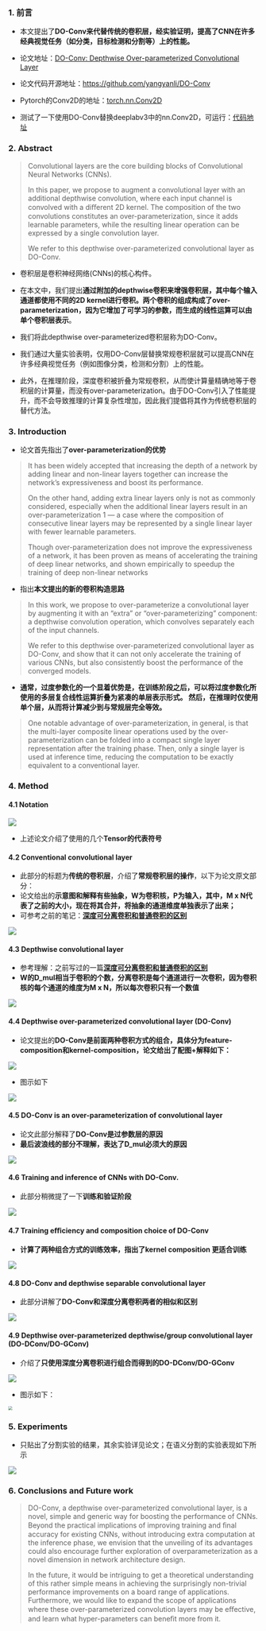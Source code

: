 ### 1. 前言

- 本文提出了**DO-Conv来代替传统的卷积层，经实验证明，提高了CNN在许多经典视觉任务（如分类，目标检测和分割等）上的性能。**

- 论文地址：[DO-Conv: Depthwise Over-parameterized Convolutional Layer](https://arxiv.org/abs/2006.12030)

- 论文代码开源地址：https://github.com/yangyanli/DO-Conv
- Pytorch的Conv2D的地址：[torch.nn.Conv2D](https://github.com/pytorch/pytorch/blob/master/torch/nn/modules/conv.py)
- 测试了一下使用DO-Conv替换deeplabv3中的nn.Conv2D，可运行：[代码地址](https://github.com/yearing1017/DL_Notes/blob/master/DO_Conv_test.ipynb)

### 2. Abstract

> Convolutional layers are the core building blocks of Convolutional Neural Networks (CNNs). 
>
> In this paper, we propose to augment a convolutional layer with an additional depthwise convolution, where each input channel is convolved with a diﬀerent 2D kernel. The composition of the two convolutions constitutes an over-parameterization, since it adds learnable parameters, while the resulting linear operation can be expressed by a single convolution layer. 
>
> We refer to this depthwise over-parameterized convolutional layer as DO-Conv.

- 卷积层是卷积神经网络(CNNs)的核心构件。
- 在本文中，我们提出**通过附加的depthwise卷积来增强卷积层，其中每个输入通道都使用不同的2D kernel进行卷积。两个卷积的组成构成了over-parameterization，因为它增加了可学习的参数，而生成的线性运算可以由单个卷积层表示**。
- 我们将此depthwise over-parameterized卷积层称为DO-Conv。

- 我们通过大量实验表明，仅用DO-Conv层替换常规卷积层就可以提高CNN在许多经典视觉任务（例如图像分类，检测和分割）上的性能。
- 此外，在推理阶段，深度卷积被折叠为常规卷积，从而使计算量精确地等于卷积层的计算量，而没有over-parameterization。由于DO-Conv引入了性能提升，而不会导致推理的计算复杂性增加，因此我们提倡将其作为传统卷积层的替代方法。

### 3. Introduction

- 论文首先指出了**over-parameterization的优势**

> It has been widely accepted that increasing the depth of a network by adding linear and non-linear layers together can increase the network’s expressiveness and boost its performance. 
>
> On the other hand, adding extra linear layers only is not as commonly considered, especially when the additional linear layers result in an over-parameterization 1 — a case where the composition of consecutive linear layers may be represented by a single linear layer with fewer learnable parameters.
>
> Though over-parameterization does not improve the expressiveness of a network, it has been proven as means of accelerating the training of deep linear networks, and shown empirically to speedup the training of deep non-linear networks

- 指出**本文提出的新的卷积构造思路**

> In this work, we propose to over-parameterize a convolutional layer by augmenting it with an “extra” or “over-parameterizing” component: a depthwise convolution operation, which convolves separately each of the input channels.
>
> We refer to this depthwise over-parameterized convolutional layer as DO-Conv, and show that it can not only accelerate the training of various CNNs, but also consistently boost the performance of the converged models.

- **通常，过度参数化的一个显着优势是，在训练阶段之后，可以将过度参数化所使用的多层复合线性运算折叠为紧凑的单层表示形式。 然后，在推理时仅使用单个层，从而将计算减少到与常规层完全等效。**

> One notable advantage of over-parameterization, in general, is that the multi-layer composite linear operations used by the over-parameterization can be folded into a compact single layer representation after the training phase. Then, only a single layer is used at inference time, reducing the computation to be exactly equivalent to a conventional layer.

### 4. Method

#### 4.1 Notation

![](https://blog-1258986886.cos.ap-beijing.myqcloud.com/paper/34-1.png)

- 上述论文介绍了使用的几个**Tensor的代表符号**

#### 4.2 Conventional convolutional layer

- 此部分的标题为**传统的卷积层**，介绍了**常规卷积层的操作**，以下为论文原文部分：
- 论文给出的**示意图和解释有些抽象，W为卷积核，P为输入，其中，M x N代表了之前的大小，现在将其合并，将抽象的通道维度单独表示了出来；**
- 可参考之前的笔记：[**深度可分离卷积和普通卷积的区别**](http://yearing1017.cn/2020/02/15/Depthwise-separable-convolution/)

![](https://blog-1258986886.cos.ap-beijing.myqcloud.com/paper/34-2.png)

#### 4.3 Depthwise convolutional layer

- 参考理解：之前写过的一篇[**深度可分离卷积和普通卷积的区别**](http://yearing1017.cn/2020/02/15/Depthwise-separable-convolution/)
- **W的D_mul相当于卷积的个数，分离卷积是每个通道进行一次卷积，因为卷积核的每个通道的维度为M x N，所以每次卷积只有一个数值**

![](https://blog-1258986886.cos.ap-beijing.myqcloud.com/paper/34-3.png)

#### 4.4 Depthwise over-parameterized convolutional layer (DO-Conv)

- 论文提出的**DO-Conv是前面两种卷积方式的组合，具体分为feature-composition和kernel-composition，论文给出了配图+解释如下：**

![](https://blog-1258986886.cos.ap-beijing.myqcloud.com/paper/34-5.png)

- 图示如下

![](https://blog-1258986886.cos.ap-beijing.myqcloud.com/paper/34-4.png)

#### 4.5 DO-Conv is an over-parameterization of convolutional layer

- 论文此部分解释了**DO-Conv是过参数层的原因**
- **最后波浪线的部分不理解，表达了D_mul必须大的原因**

![](https://blog-1258986886.cos.ap-beijing.myqcloud.com/paper/34-6.png)

#### 4.6 Training and inference of CNNs with DO-Conv.

- 此部分稍微提了一下**训练和验证阶段**

![](https://blog-1258986886.cos.ap-beijing.myqcloud.com/paper/34-7.png)

#### 4.7 Training eﬃciency and composition choice of DO-Conv

- **计算了两种组合方式的训练效率，指出了kernel composition 更适合训练**

![](https://blog-1258986886.cos.ap-beijing.myqcloud.com/paper/34-8.png)

#### 4.8 DO-Conv and depthwise separable convolutional layer

- 此部分讲解了**DO-Conv和深度分离卷积两者的相似和区别**

![](https://blog-1258986886.cos.ap-beijing.myqcloud.com/paper/34-9.png)

#### 4.9 Depthwise over-parameterized depthwise/group convolutional layer (DO-DConv/DO-GConv)

- 介绍了**只使用深度分离卷积进行组合而得到的DO-DConv/DO-GConv**

![](https://blog-1258986886.cos.ap-beijing.myqcloud.com/paper/34-10.png)

- 图示如下：

<img src="https://blog-1258986886.cos.ap-beijing.myqcloud.com/paper/34-11.png" style="zoom:50%;" />

### 5. Experiments

- 只贴出了分割实验的结果，其余实验详见论文；在语义分割的实验表现如下所示

![](https://blog-1258986886.cos.ap-beijing.myqcloud.com/paper/34-12.png)

### 6. Conclusions and Future work

> DO-Conv, a depthwise over-parameterized convolutional layer, is a novel, simple and generic way for boosting the performance of CNNs. Beyond the practical implications of improving training and ﬁnal accuracy for existing CNNs, without introducing extra computation at the inference phase, we envision that the unveiling of its advantages could also encourage further exploration of overparameterization as a novel dimension in network architecture design.
>
> In the future, it would be intriguing to get a theoretical understanding of this rather simple means in achieving the surprisingly non-trivial performance improvements on a board range of applications. Furthermore, we would like to expand the scope of applications where these over-parameterized convolution layers may be eﬀective, and learn what hyper-parameters can beneﬁt more from it.